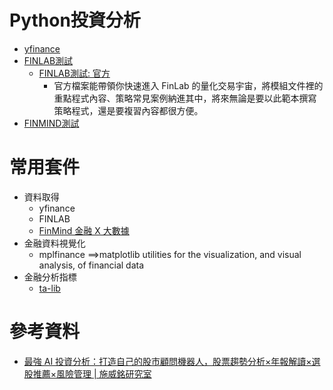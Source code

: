 # Python投資分析
- [yfinance](yfinance.md)
- [FINLAB測試](FINLAB.md)
  - [FINLAB測試: 官方](https://colab.research.google.com/drive/1Af279lUGenjLxh0PaOEwozFRg-3s7NmW?usp=sharing#scrollTo=pJpdkZWvfClS)
    - 官方檔案能帶領你快速進入 FinLab 的量化交易宇宙，將模組文件裡的重點程式內容、策略常見案例納進其中，將來無論是要以此範本撰寫策略程式，還是要複習內容都很方便。 
- [FINMIND測試](FINMIND.MD)
# 常用套件
- 資料取得
  - yfinance
  - FINLAB
  - [FinMind 金融 X 大數據](https://finmindtrade.com/)
- 金融資料視覺化
  - mplfinance ==>matplotlib utilities for the visualization, and visual analysis, of financial data 
- 金融分析指標
  - [ta-lib](ta-lib.md)  

# 參考資料
- [最強 AI 投資分析：打造自己的股市顧問機器人，股票趨勢分析×年報解讀×選股推薦×風險管理 | 施威銘研究室](https://www.tenlong.com.tw/products/9789863127727?list_name=srh)
